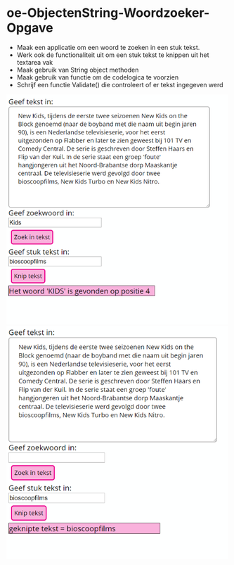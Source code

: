 # oe-ObjectenString-Woordzoeker-Opgave

* Maak een applicatie om een woord te zoeken in een stuk tekst.
* Werk ook de functionaliteit uit om een stuk tekst te knippen uit het textarea vak
* Maak gebruik van String object methoden
* Maak gebruik van functie om de codelogica te voorzien
* Schrijf een functie Validate() die controleert of er tekst ingegeven werd

![demo1](img/demo1.png)
![demo2](img/demo2.png)